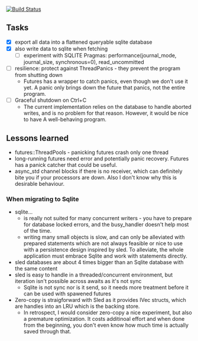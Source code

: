 [![Build Status](https://travis-ci.org/crates-io/criner.svg?branch=master)](https://travis-ci.org/crates-io/criner)

## Tasks

* [x] export all data into a flattened queryable sqlite database
* [x] also write data to sqlite when fetching
  * [ ] experiment with SQLITE Pragmas: performance(journal_mode, journal_size, synchronous=0), read_uncommitted
* [ ] resilience: protect against ThreadPanics - they prevent the program from shutting down
   * Futures has a wrapper to catch panics, even though we don't use it yet. A panic only brings down the future that panics, not the entire program.
* [ ] Graceful shutdown on Ctrl+C
  * The current implementation relies on the database to handle aborted writes, and is no problem for that reason. However, it would be nice to have
    A well-behaving program.

## Lessons learned

* futures::ThreadPools - panicking futures crash only one thread
* long-running futures need error and potentially panic recovery. Futures has a panick catcher that could be useful.
* async_std channel blocks if there is no receiver, which can definitely bite you if your processors are down. Also I don't know why this is desirable behaviour.

### When migrating to Sqlite

* sqlite…
  * is really not suited for many concurrent writers - you have to prepare for database locked errors, and the busy_handler doesn't help most of the time.
  * writing many small objects is slow, and can only be alleviated with prepared statements which are not always feasible or nice to use with a persistence
    design inspired by sled. To alleviate, the whole application must embrace Sqlite and work with statements directly.
* sled databases are about 4 times bigger than an Sqlite database with the same content
* sled is easy to handle in a threaded/concurrent environment, but iteration isn't possible across awaits as it's not sync
  * Sqlite is not sync nor is it send, so it needs more treatment before it can be used with spawened futures
* Zero-copy is straigforward with Sled as it provides IVec structs, which are handles into an LRU which is the backing store.
  * In retrospect, I would consider zero-copy a nice experiment, but also a premature optimization. It costs additinoal effort
    and when done from the beginning, you don't even know how much time is actually saved through that.
